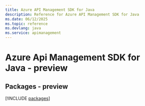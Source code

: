```yaml
---
title: Azure API Management SDK for Java
description: Reference for Azure API Management SDK for Java
ms.date: 06/12/2025
ms.topic: reference
ms.devlang: java
ms.service: apimanagement
---
```

# Azure Api Management SDK for Java - preview
## Packages - preview
[!INCLUDE [packages](api-management-index.md)]